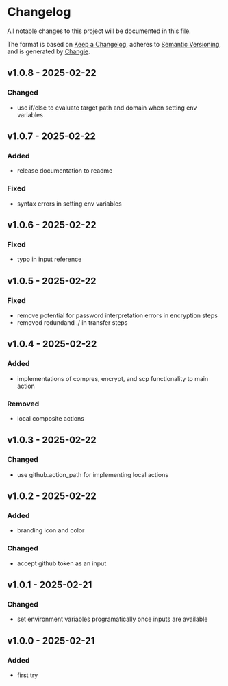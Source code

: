 # Changelog
All notable changes to this project will be documented in this file.

The format is based on [Keep a Changelog](https://keepachangelog.com/en/1.0.0/),
adheres to [Semantic Versioning](https://semver.org/spec/v2.0.0.html),
and is generated by [Changie](https://github.com/miniscruff/changie).


## v1.0.8 - 2025-02-22
### Changed
* use if/else to evaluate target path and domain when setting env variables

## v1.0.7 - 2025-02-22
### Added
* release documentation to readme
### Fixed
* syntax errors in setting env variables

## v1.0.6 - 2025-02-22
### Fixed
* typo in input reference

## v1.0.5 - 2025-02-22
### Fixed
* remove potential for password interpretation errors in encryption steps
* removed redundand ./ in transfer steps

## v1.0.4 - 2025-02-22
### Added
* implementations of compres, encrypt, and scp functionality to main action
### Removed
* local composite actions

## v1.0.3 - 2025-02-22
### Changed
* use github.action_path for implementing local actions

## v1.0.2 - 2025-02-22
### Added
* branding icon and color
### Changed
* accept github token as an input

## v1.0.1 - 2025-02-21
### Changed
* set environment variables programatically once inputs are available

## v1.0.0 - 2025-02-21
### Added
* first try
